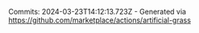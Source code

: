 Commits: 2024-03-23T14:12:13.723Z - Generated via https://github.com/marketplace/actions/artificial-grass
<br>
